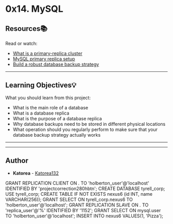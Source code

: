 # 0x14. MySQL

## Resources:books:
Read or watch:
* [What is a primary-replica cluster](https://intranet.hbtn.io/rltoken/yI-YnEyAx2mO5qqmbrCTbw)
* [MySQL primary replica setup](https://intranet.hbtn.io/rltoken/M2mXERIEQA7w0Pkj85nTNw)
* [Build a robust database backup strategy](https://intranet.hbtn.io/rltoken/7C7YTJOU2iR_kZDQLPhl1A)

---
## Learning Objectives:bulb:
What you should learn from this project:

* What is the main role of a database
* What is a database replica
* What is the purpose of a database replica
* Why database backups need to be stored in different physical locations
* What operation should you regularly perform to make sure that your database backup strategy actually works

---
---

## Author
* **Katorea** - [Katorea132](https://github.com/Katorea132)

GRANT REPLICATION CLIENT ON *.* TO 'holberton_user'@'localhost' IDENTIFIED BY 'projectcorrection280hbtn';
CREATE DATABASE tyrell_corp;
USE tyrell_corp;
CREATE TABLE IF NOT EXISTS nexus6 (id INT, name VARCHAR(256));
GRANT SELECT ON tyrell_corp.nexus6 TO 'holberton_user'@'localhost';
GRANT REPLICATION SLAVE ON *.* TO 'replica_user'@'%' IDENTIFIED BY '1152';
GRANT SELECT ON mysql.user TO 'holberton_user'@'localhost';
INSERT INTO nexus6 VALUES(1, 'Pizza');

